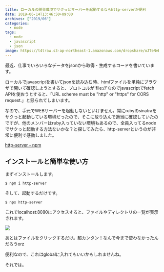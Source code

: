 ```yaml
---
title: ローカルの開発環境でサクっとサーバーを起動するならhttp-serverが便利
date: 2019-06-14T13:46:50+09:00
archives: ["2019/06"]
categories:
  - node
tags:
  - node
  - javascript
  - json
image: https://t4traw.s3-ap-northeast-1.amazonaws.com/dropshare/oJTeNvBnGZ5cZHJ5vwtDsyr8EfhRXXq3.png
---
```

最近、仕事でいろいろなデータをjsonから取得・生成するコードを書いています。

ローカルでjavascriptを書いてjsonを読み込む時、htmlファイルを単純にブラウザで開いて確認しようとすると、プロトコルが'file://'なのでjavascriptでfetch APIを使おうとすると、「URL scheme must be "http" or "https" for CORS request.」と怒られてしまいます。

<!--more-->

なので、手元でWEBサーバーを起動しないといけません。常にrubyのsinatraをサクっと起動している環境だったので、そこに放り込んで適当に確認していたのですが、他のメンバーはruby入っていない環境もあるので、全員入ってるnodeでサクっと起動する方法ないかな？と探してみたら、http-serverというのが非常に便利で感動しました。

[http-server - npm](https://www.npmjs.com/package/http-server)

## インストールと簡単な使い方

まずインストールします。

```
$ npm i http-server
```

そして、起動するだけです。

```
$ npx http-server
```

これでlocalhost:8080にアクセスすると、ファイルやディレクトリの一覧が表示されます。

![](https://t4traw.s3-ap-northeast-1.amazonaws.com/dropshare/oJTeNvBnGZ5cZHJ5vwtDsyr8EfhRXXq3.png)

あとはファイルをクリックするだけ。超カンタン！なんで今まで使わなかったんだろうorz

便利なので、これはglobalに入れてもいいかもしれませんね。

それでは。